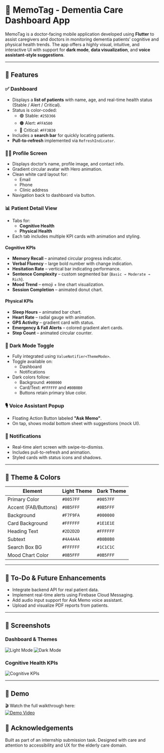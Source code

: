 # 🧠 MemoTag - Dementia Care Dashboard App

MemoTag is a doctor-facing mobile application developed using **Flutter** to assist caregivers and doctors in monitoring dementia patients’ cognitive and physical health trends. The app offers a highly visual, intuitive, and interactive UI with support for **dark mode**, **data visualization**, and **voice assistant-style suggestions**.

---

## 🚀 Features

### ✅ Dashboard
- Displays a **list of patients** with name, age, and real-time health status (Stable / Alert / Critical).
- Status is color-coded:
  - 🟢 Stable: `#25D366`
  - 🟠 Alert: `#FFA500`
  - 🔴 Critical: `#FF3B30`
- Includes a **search bar** for quickly locating patients.
- **Pull-to-refresh** implemented via `RefreshIndicator`.

### 🧑‍⚕️ Profile Screen
- Displays doctor’s name, profile image, and contact info.
- Gradient circular avatar with Hero animation.
- Clean white card layout for:
  - Email
  - Phone
  - Clinic address
- Navigation back to dashboard via button.

### 📊 Patient Detail View
- Tabs for:
  - **Cognitive Health**
  - **Physical Health**
- Each tab includes multiple KPI cards with animation and styling.

#### Cognitive KPIs
- **Memory Recall** – animated circular progress indicator.
- **Verbal Fluency** – large bold number with change indication.
- **Hesitation Rate** – vertical bar indicating performance.
- **Sentence Complexity** – custom segmented bar (`Basic → Moderate → Rich`).
- **Mood Trend** – emoji + line chart visualization.
- **Session Completion** – animated donut chart.

#### Physical KPIs
- **Sleep Hours** – animated bar chart.
- **Heart Rate** – radial gauge with animation.
- **GPS Activity** – gradient card with status.
- **Emergency & Fall Alerts** – colored gradient alert cards.
- **Step Count** – animated circular counter.

### 🌙 Dark Mode Toggle
- Fully integrated using `ValueNotifier<ThemeMode>`.
- Toggle available on:
  - Dashboard
  - Notifications
- Dark colors follow:
  - Background: `#000000`
  - Card/Text: `#FFFFFF` and `#B0B0B0`
  - Buttons retain primary blue color.

### 🎙️ Voice Assistant Popup
- Floating Action Button labeled **"Ask Memo"**.
- On tap, shows modal bottom sheet with suggestions (mock UI).

### 🔔 Notifications
- Real-time alert screen with swipe-to-dismiss.
- Includes pull-to-refresh and animation.
- Styled cards with status icons and shadows.

---

## 🎨 Theme & Colors

| Element                | Light Theme         | Dark Theme           |
|------------------------|---------------------|----------------------|
| Primary Color          | `#0057FF`           | `#0057FF`            |
| Accent (FAB/Buttons)   | `#0B5FFF`           | `#0B5FFF`            |
| Background             | `#F7F9FA`           | `#000000`            |
| Card Background        | `#FFFFFF`           | `#1E1E1E`            |
| Heading Text           | `#2D2D2D`           | `#FFFFFF`            |
| Subtext                | `#4A4A4A`           | `#B0B0B0`            |
| Search Box BG          | `#FFFFFF`           | `#1C1C1C`            |
| Mood Chart Color       | `#0B5FFF`           | `#0B5FFF`            |

---

## 📌 To-Do & Future Enhancements
- Integrate backend API for real patient data.
- Implement real-time alerts using Firebase Cloud Messaging.
- Add audio input support for Ask Memo voice assistant.
- Upload and visualize PDF reports from patients.

---
## 📱 Screenshots

### Dashboard & Themes
![Light Mode](screenshots/light_dashboard.png)
![Dark Mode](screenshots/dark_dashboard.png)

### Cognitive Health KPIs
![Cognitive KPIs](screenshots/cognitive_kpi.png)

---

## 🔗 Demo

🎬 Watch the full walkthrough here:  
[![Demo Video](https://img.youtube.com/vi/YOUR_VIDEO_ID/0.jpg)]([https://www.youtube.com/watch?v=YOUR_VIDEO_ID](https://youtube.com/shorts/jlUudTlOHXQ?si=QY0fUSjIHXCTvTl7))

## 🙌 Acknowledgements
Built as part of an internship submission task. Designed with care and attention to accessibility and UX for the elderly care domain.
